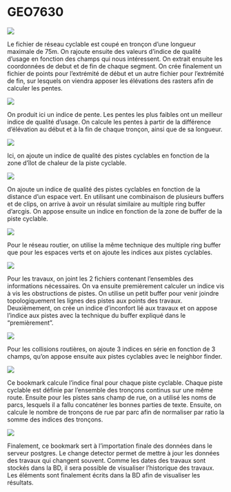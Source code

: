 # GEO7630
![](https://lh7-us.googleusercontent.com/xXpwCLySEdBjTJXbrnWDmOb1Cu4IO2V5FDDSVnd-8YPCiWZpn5dweBmT0QSpubJ4ae1xjJjOyb9OGrbXkUcSIv-1jWBTPqOI9mXgtAYaEPrCA0bMM8z36MZdw-hRKb3T9O06ElZp0HcRWSHCigJS8VI)

Le fichier de réseau cyclable est coupé en tronçon d’une longueur maximale de 75m. On rajoute ensuite des valeurs d’indice de qualité d’usage en fonction des champs qui nous intéressent. On extrait ensuite les coordonnées de debut et de fin de chaque segment. On crée finalement un fichier de points pour l’extrémité de début et un autre fichier pour l’extrémité de fin, sur lesquels on viendra apposer les élévations des rasters afin de calculer les pentes. 

![](https://lh7-us.googleusercontent.com/dR9w9sG7i7d66y-j--wMisSrVhR8WfVkq2pT1D7pTPrHJDwvVrDrlSx2Axzs0E828VhaT2wWThRm3J3bwUUY-RcmDxG0FDF4aFvq52uEVZEtMfI2bJjyamYgakFCmnAL4wOiQZcRhV5TXpso3Jqn_o4)

On produit ici un indice de pente. Les pentes les plus faibles ont un meilleur indice de qualité d’usage. On calcule les pentes à partir de la différence d’élévation au début et à la fin de chaque tronçon, ainsi que de sa longueur. 

![](https://lh7-us.googleusercontent.com/mO2vnBM2PZUcDdr5mYU2UMfkWwguKrrxGBxDECDnzGokDbaJTQOhOdsVNNpF77s8-dpGRno4U1JmDRzm7NYf_12EAVY5AoNu3dykgBkGMCcieZ02eVt1jTyqqMRtsk10i3rUWwL-sacbyT44fyIojS4)

Ici, on ajoute un indice de qualité des pistes cyclables en fonction de la zone d’îlot de chaleur de la piste cyclable. 

![](https://lh7-us.googleusercontent.com/Eo3fWQBp-Q2vpnNb-JvBsQti8obgPrq5v6L3BnuF5CzAt6_rXtCOgBr8WohaNvqQzuvyliKZaRuoYMg904Xb8fjBF2SJAIT61QX5gx_TbhAPKc3EzrhmHhGdHXyCn1gJYcRCo7M3RH79Jvd8ptu9cPM)

On ajoute un indice de qualité des pistes cyclables en fonction de la distance d’un espace vert. En utilisant une combinaison de plusieurs buffers et de clips, on arrive à avoir un résulat similaire au multiple ring buffer d’arcgis. On appose ensuite un indice en fonction de la zone de buffer de la piste cyclable. 

![](https://lh7-us.googleusercontent.com/Hhx6AKiMOtiKL1ftmiUXC9LkUOD88DI3ppy3ZTkUxmftW1Rou0ZKIDYlFTBrH-4Wj-CxuySNrJtHgPa1JF5oUzfOX65P_DBRlsY4DYG640gaFxmTV7rYtRKLQf8oue8X4m1y_4zm017TQCSUzGilDUI)

Pour le réseau routier, on utilise la même technique des multiple ring buffer que pour les espaces verts et on ajoute les indices aux pistes cyclables. 

![](https://lh7-us.googleusercontent.com/n1plJHS6SQJA8C3W14nYTF0ZMeyzVb5aH3vDSlxbI1RTS9KZm4r-p6ABXihQkzGQxE7CU1vXsHApYIzZmCALyaGg7gWHNqG676NLCsgOgWSaKrpP4V-CBd9JZZBqXj0-mYA54z_KhuIo5ywKCqFbMmI)

Pour les travaux, on joint les 2 fichiers contenant l’ensembles des informations nécessaires. On va ensuite premièrement calculer un indice vis à vis les obstructions de pistes. On utilise un petit buffer pour venir joindre topologiquement les lignes des pistes aux points des travaux. Deuxièmement, on crée un indice d’inconfort lié aux travaux et on appose l’indice aux pistes avec la technique du buffer expliqué dans le “premièrement”.

![](https://lh7-us.googleusercontent.com/JSDGrp696Xe3isHYDtdc1N4spCu7VlTNZc_P7eZeZhNf_WJaiCsYeEiVu-bgHBHtoe7Gb3F_Asv_Xe9cfyCG3hNS3ZuLxCDJCxp5JrEi0mePvbL9UB5poj5D0d9HhBuD0zGviBbGUSK5OlDvCB620gA)

Pour les collisions routières, on ajoute 3 indices en série en fonction de 3 champs, qu’on appose ensuite aux pistes cyclables avec le neighbor finder.

![](https://lh7-us.googleusercontent.com/7gfZNDzqeREANz0a9qjs-Le1T5Jehb_IOFmXUbf2259sKy_AMuOlj8-0UxL8DKFvJJ9iiAaEb6sBst4oLxZE6tNvTsG_LZbVR3L0mA_KaACVfy3z8TA5icdF-Wtw1lM5PoLsihwU8gCw4puyx2_0WO8)

Ce bookmark calcule l’indice final pour chaque piste cyclable. Chaque piste cyclable est définie par l’ensemble des tronçons continus sur une même route. Ensuite pour les pistes sans champ de rue, on a utilisé les noms de parcs, lesquels il a fallu concaténer les bonnes parties de texte. Ensuite, on calcule le nombre de tronçons de rue par parc afin de normaliser par ratio la somme des indices des tronçons.

![](https://lh7-us.googleusercontent.com/bM9OyMyhvwvuHR-kc3U7f_1paVni8w4SH3tN_MXtB129fyf72GLegOAvf1Dk1X7EkumXSaDAX4X82MaiwmLSPKY8hh030yCjxcHDN8mhpw4jgaMRRqUmlr1-ikyM54Lvx22y1XR25ftzSv53_dGnL30)

Finalement, ce bookmark sert à l’importation finale des données dans le serveur postgres. Le change detector permet de mettre à jour les données des travaux qui changent souvent. Comme les dates des travaux sont stockés dans la BD, il sera possible de visualiser l’historique des travaux. Les éléments sont finalement écrits dans la BD afin de visualiser les résultats. 

